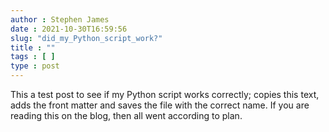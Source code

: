 ```yaml
---
author : Stephen James
date : 2021-10-30T16:59:56
slug: "did_my_Python_script_work?" 
title : ""
tags : [ ]
type : post
---
```

This a test post to see if my Python script works correctly; copies this text, adds the front matter and saves the file with the correct name. If you are reading this on the blog, then all went according to plan.


